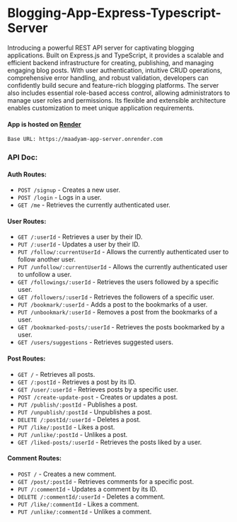 # Blogging-App-Express-Typescript-Server

Introducing a powerful REST API server for captivating blogging applications. Built on Express.js and TypeScript, it provides a scalable and efficient backend infrastructure for creating, publishing, and managing engaging blog posts. With user authentication, intuitive CRUD operations, comprehensive error handling, and robust validation, developers can confidently build secure and feature-rich blogging platforms. The server also includes essential role-based access control, allowing administrators to manage user roles and permissions. Its flexible and extensible architecture enables customization to meet unique application requirements.

#### App is hosted on [Render](https://render.com/)
```bash
Base URL: https://maadyam-app-server.onrender.com
```


### API Doc:

#### Auth Routes:
- `POST /signup` - Creates a new user.
- `POST /login` - Logs in a user.
- `GET /me` - Retrieves the currently authenticated user.

#### User Routes:
- `GET /:userId` - Retrieves a user by their ID.
- `PUT /:userId` - Updates a user by their ID.
- `PUT /follow/:currentUserId` - Allows the currently authenticated user to follow another user.
- `PUT /unfollow/:currentUserId` - Allows the currently authenticated user to unfollow a user.
- `GET /followings/:userId` - Retrieves the users followed by a specific user.
- `GET /followers/:userId` - Retrieves the followers of a specific user.
- `PUT /bookmark/:userId` - Adds a post to the bookmarks of a user.
- `PUT /unbookmark/:userId` - Removes a post from the bookmarks of a user.
- `GET /bookmarked-posts/:userId` - Retrieves the posts bookmarked by a user.
- `GET /users/suggestions` - Retrieves suggested users.

#### Post Routes:
- `GET /` - Retrieves all posts.
- `GET /:postId` - Retrieves a post by its ID.
- `GET /user/:userId` - Retrieves posts by a specific user.
- `POST /create-update-post` - Creates or updates a post.
- `PUT /publish/:postId` - Publishes a post.
- `PUT /unpublish/:postId` - Unpublishes a post.
- `DELETE /:postId/:userId` - Deletes a post.
- `PUT /like/:postId` - Likes a post.
- `PUT /unlike/:postId` - Unlikes a post.
- `GET /liked-posts/:userId` - Retrieves the posts liked by a user.

#### Comment Routes:
- `POST /` - Creates a new comment.
- `GET /post/:postId` - Retrieves comments for a specific post.
- `PUT /:commentId` - Updates a comment by its ID.
- `DELETE /:commentId/:userId` - Deletes a comment.
- `PUT /like/:commentId` - Likes a comment.
- `PUT /unlike/:commentId` - Unlikes a comment.
